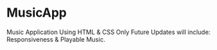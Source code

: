 # MusicApp
Music Application Using HTML & CSS Only
Future Updates will include: Responsiveness & Playable Music.

